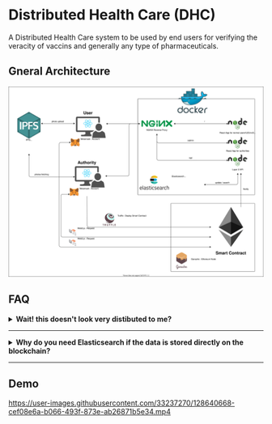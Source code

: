 # Distributed Health Care (DHC)

A Distributed Health Care system to be used by end users for verifying the veracity of vaccins and generally any type of pharmaceuticals.

## Gneral Architecture

![Architecture Description](./docs/overview.drawio.svg)

## FAQ

<details>
<summary> <b> Wait! this doesn't look very distibuted to me? </b> </summary>
<img align="left" width="200"  src="https://i.imgur.com/iwv6Whd.jpeg">
It's true that there are authorities represented in the architecture, but their function is similar to an index that points towards the right address in the ethereum blockchain that holds all the data (which is distributed by definition).
</details>

---

<details>
<summary> <b> Why do you need Elasticsearch if the data is stored directly on the blockchain? </b> </summary>
<img align="left" width="200"  src="https://i.imgur.com/mnn38Cg.jpeg">
One of the main functions of this system is to allow users to report illegal drugs (drugs that are not allowed by the authority in that country), and to do so we must implement a searching functionality **with fuzzing** (to avoid false positives) using solidity and it will run directly on the ethereum nodes. Nedless to say that solution is not efficient nor fast, and thus we implemented a layer-2 solution that will do exactly that using elasticsearch.
</details>

---

## Demo



https://user-images.githubusercontent.com/33237270/128640668-cef08e6a-b066-493f-873e-ab26871b5e34.mp4

